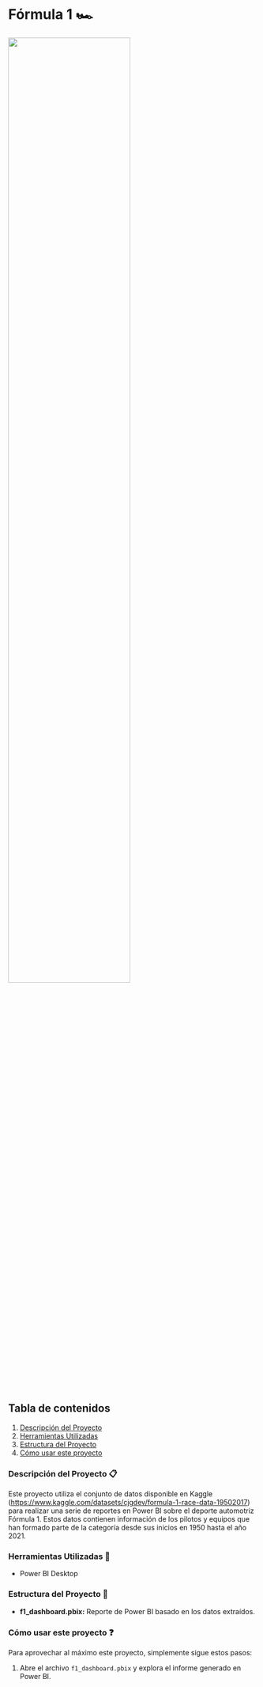 # Fórmula 1 🏎️

<img src="https://i.pinimg.com/originals/3e/4c/23/3e4c237c7e72dc60cd2e644bdf310fc6.jpg" width='70%'>


## Tabla de contenidos

1. [Descripción del Proyecto](#descripción-del-proyecto-clipboard)
2. [Herramientas Utilizadas](#herramientas-utilizadas-wrench)
3. [Estructura del Proyecto](#estructura-del-proyecto-open_file_folder)
4. [Cómo usar este proyecto](#cómo-usar-este-proyecto-question)


### Descripción del Proyecto :clipboard:
Este proyecto utiliza el conjunto de datos disponible en Kaggle (https://www.kaggle.com/datasets/cjgdev/formula-1-race-data-19502017) para realizar una serie de reportes en Power BI sobre el deporte automotriz Fórmula 1. Estos datos contienen información de los pilotos y equipos que han formado parte de la categoría desde sus inicios en 1950 hasta el año 2021. 


### Herramientas Utilizadas :wrench:
- Power BI Desktop
  
### Estructura del Proyecto :open_file_folder:
- **f1_dashboard.pbix:** Reporte de Power BI basado en los datos extraídos.
  

### Cómo usar este proyecto :question:
Para aprovechar al máximo este proyecto, simplemente sigue estos pasos:
1. Abre el archivo `f1_dashboard.pbix` y explora el informe generado en Power BI.
